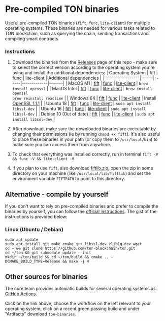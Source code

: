 # Pre-compiled TON binaries

Useful pre-compiled TON binaries (`fift`, `func`, `lite-client`) for multiple operating systems. These binaries are needed for various tasks related to TON blockchain, such as querying the chain, sending transactions and compiling smart contracts.

### Instructions

1. Download the binaries from the [Releases](https://github.com/ton-defi-org/ton-binaries/releases) page of this repo - make sure to select the correct version according to the operating system you're using and install the additional dependencies:
    | Operating System | fift | func | lite-client | Additional dependencies |
    |------------------|------|------|-------------|-------|
    | MacOS M1 | [fift](https://github.com/ton-defi-org/ton-binaries/releases/download/macos-m1-0.3.0/fift) | [func](https://github.com/ton-defi-org/ton-binaries/releases/download/macos-m1-0.3.0/func) | [lite-client](https://github.com/ton-defi-org/ton-binaries/releases/download/macos-m1-0.3.0/lite-client) | `brew install openssl` |
    | MacOS Intel | [fift](https://github.com/ton-defi-org/ton-binaries/releases/download/macos-intel/fift) | [func](https://github.com/ton-defi-org/ton-binaries/releases/download/macos-intel/func) | [lite-client](https://github.com/ton-defi-org/ton-binaries/releases/download/macos-intel/lite-client) | `brew install openssl`<br>`brew reinstall readline` |
    | Windows 64 | [fift](https://github.com/ton-defi-org/ton-binaries/releases/download/windows-64/fift.exe) | [func](https://github.com/ton-defi-org/ton-binaries/releases/download/windows-64/func.exe) | [lite-client](https://github.com/ton-defi-org/ton-binaries/releases/download/windows-64/lite-client.exe) | Install [OpenSSL 1.1.1](https://slproweb.com/download/Win64OpenSSL_Light-1_1_1q.msi) |
    | Ubuntu 18 | [fift](https://github.com/ton-defi-org/ton-binaries/releases/download/ubuntu-18/fift) | [func](https://github.com/ton-defi-org/ton-binaries/releases/download/ubuntu-18/func) | [lite-client](https://github.com/ton-defi-org/ton-binaries/releases/download/ubuntu-18/lite-client) | `sudo apt install libssl-dev` |
    | Ubuntu 16 | [fift](https://github.com/ton-defi-org/ton-binaries/releases/download/ubuntu-16/fift) | [func](https://github.com/ton-defi-org/ton-binaries/releases/download/ubuntu-16/func) | [lite-client](https://github.com/ton-defi-org/ton-binaries/releases/download/ubuntu-16/lite-client) | `sudo apt install libssl-dev` |
    | Debian 10 (Out of date) | [fift](https://github.com/ton-defi-org/ton-binaries/releases/download/debian-10/fift) | [func](https://github.com/ton-defi-org/ton-binaries/releases/download/debian-10/func) | [lite-client](https://github.com/ton-defi-org/ton-binaries/releases/download/debian-10/lite-client) | `sudo apt install libssl-dev` |
2. After download, make sure the downloaded binaries are executable by changing their permissions (ie by running `chmod +x fift`). It's also useful to place these binaries in your path (or copy them to `/usr/local/bin`) to make sure you can access them from anywhere.

3. To check that everything was installed correctly, run in terminal `fift -V && func -V && lite-client -V`

4. If you plan to use `fift`, also download [fiftlib.zip](https://github.com/ton-defi-org/ton-binaries/releases/download/fiftlib/fiftlib.zip), open the zip in some directory on your machine (like `/usr/local/lib/fiftlib`) and set the environment variable `FIFTPATH` to point to this directory.

## Alternative - compile by yourself

If you don't want to rely on pre-compiled binaries and prefer to compile the binaries by yourself, you can follow the [official instructions](https://ton.org/docs/#/compile). The gist of the instructions is provided below:

### Linux (Ubuntu / Debian)

```
sudo apt update
sudo apt install git make cmake g++ libssl-dev zlib1g-dev wget
cd ~ && git clone https://github.com/ton-blockchain/ton.git
cd ~/ton && git submodule update --init
mkdir ~/ton/build && cd ~/ton/build && cmake .. -DCMAKE_BUILD_TYPE=Release && make -j 4
```
## Other sources for binaries

The core team provides automatic builds for several operating systems as [GitHub Actions](https://github.com/ton-blockchain/ton/actions).

Click on the link above, choose the workflow on the left relevant to your operating system, click on a recent green passing build and under "Artifacts" download `ton-binaries`.
